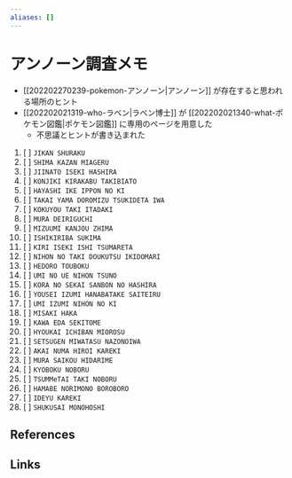 ```yaml
---
aliases: []
---
```

# アンノーン調査メモ

- [[202202270239-pokemon-アンノーン|アンノーン]] が存在すると思われる場所のヒント
- [[202202021319-who-ラベン|ラベン博士]] が [[202202021340-what-ポケモン図鑑|ポケモン図鑑]] に専用のページを用意した
	- 不思議とヒントが書き込まれた

1. [ ] `JIKAN SHURAKU`
2. [ ] `SHIMA KAZAN MIAGERU`
3. [ ] `JIINATO ISEKI HASHIRA`
4. [ ] `KONJIKI KIRAKABU TAKIBIATO`
5. [ ] `HAYASHI IKE IPPON NO KI`
6. [ ] `TAKAI YAMA DOROMIZU TSUKIDETA IWA`
7. [ ] `KOKUYOU TAKI ITADAKI`
8. [ ] `MURA DEIRIGUCHI`
9. [ ] `MIZUUMI KANJOU ZHIMA`
10. [ ] `ISHIKIRIBA SUKIMA`
11. [ ] `KIRI ISEKI ISHI TSUMARETA`
12. [ ] `NIHON NO TAKI DOUKUTSU IKIDOMARI`
13. [ ] `HEDORO TOUBOKU`
14. [ ] `UMI NO UE NIHON TSUNO`
15. [ ] `KORA NO SEKAI SANBON NO HASHIRA`
16. [ ] `YOUSEI IZUMI HANABATAKE SAITEIRU`
17. [ ] `UMI IZUMI NIHON NO KI`
18. [ ] `MISAKI HAKA`
19. [ ] `KAWA EDA SEKITOME`
20. [ ] `HYOUKAI ICHIBAN MIOROSU`
21. [ ] `SETSUGEN MIWATASU NAZONOIWA`
22. [ ] `AKAI NUMA HIROI KAREKI`
23. [ ] `MURA SAIKOU HIDARIME`
24. [ ] `KYOBOKU NOBORU`
25. [ ] `TSUMMeTAI TAKI NOBORU`
26. [ ] `HAMABE NORIMONO BOROBORO`
27. [ ] `IDEYU KAREKI`
28. [ ] `SHUKUSAI MONOHOSHI`

## References



## Links


